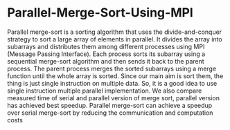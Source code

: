 # Parallel-Merge-Sort-Using-MPI
Parallel merge-sort is a sorting algorithm that uses the divide-and-conquer 
strategy to sort a large array of elements in parallel. It divides the array into 
subarrays and distributes them among different processes using MPI (Message 
Passing Interface). Each process sorts its subarray using a sequential merge-sort 
algorithm and then sends it back to the parent process. The parent process merges 
the sorted subarrays using a merge function until the whole array is sorted.
Since our main aim is sort them, the thing is just single instruction on 
multiple data. So, it is a good idea to use single instruction multiple parallel 
implementation.
We also compare measured time of serial and parallel version of merge 
sort, parallel version has achieved best speedup. Parallel merge-sort can achieve 
a speedup over serial merge-sort by reducing the communication and 
computation costs
